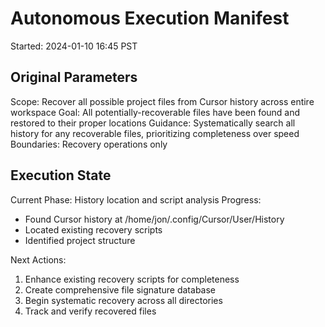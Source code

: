 # Autonomous Execution Manifest
Started: 2024-01-10 16:45 PST

## Original Parameters
Scope: Recover all possible project files from Cursor history across entire workspace
Goal: All potentially-recoverable files have been found and restored to their proper locations
Guidance: Systematically search all history for any recoverable files, prioritizing completeness over speed
Boundaries: Recovery operations only

## Execution State
Current Phase: History location and script analysis
Progress: 
- Found Cursor history at /home/jon/.config/Cursor/User/History
- Located existing recovery scripts
- Identified project structure

Next Actions:
1. Enhance existing recovery scripts for completeness
2. Create comprehensive file signature database
3. Begin systematic recovery across all directories
4. Track and verify recovered files 